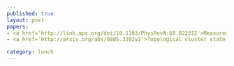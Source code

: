 ```yaml
---
published: true
layout: post
papers:
- <a href='http://link.aps.org/doi/10.1103/PhysRevA.68.022312'>Measurement-based quantum computation on cluster states, Raussendorf2003</a>
- <a href='http://arxiv.org/abs/0805.3202v2'>Topological cluster state quantum computing, Fowler2008</a>

category: lunch
---
```


